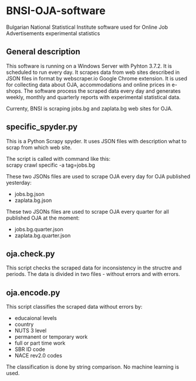 # BNSI-OJA-software

Bulgarian National Statistical Institute software used for Online Job Advertisements experimental statistics

## General description

This software is running on a Windows Server with Pyhton 3.7.2. It is scheduled to run every day. It scrapes data from web sites described in JSON files in format by webscraper.io Google Chrome extension. It is used for collecting data about OJA, accommodations and online prices in e-shops. The software process the scraped data every day and generates weekly, monthly and quarterly reports with experimental statistical data.

Currenty, BNSI is scraping jobs.bg and zaplata.bg web sites for OJA.

## specific_spyder.py

This is a Python Scrapy spyder. It uses JSON files with description what to scrap from which web site. 

The script is called with command like this:   
scrapy crawl specific -a tag=jobs.bg

These two JSONs files are used to scrape OJA every day for OJA published yesterday:
- jobs.bg.json
- zaplata.bg.json

These two JSONs files are used to scrape OJA every quarter for all published OJA at the moment:
- jobs.bg.quarter.json
- zaplata.bg.quarter.json

## oja.check.py

This script checks the scraped data for inconsistency in the structre and periods. The data is divided in two files - without errors and with errors.

## oja.encode.py

This script classifies the scraped data without errors by:
- educaional levels
- country
- NUTS 3 level
- permanent or temporary work
- full or part time work
- SBR ID code
- NACE rev2.0 codes

The classification is done by string comparison. No machine learning is used.

